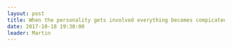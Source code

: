 ```yaml
---
layout: post
title: When the personality gets involved everything becomes compicated. 
date: 2017-10-18 19:30:00
leader: Martin 
---
```

